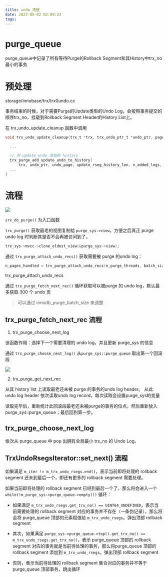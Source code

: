 ```yaml
---
title: undo 清理
date: 2022-05-02 02:09:23
tags:
---
```


# purge_queue

purge_queue中记录了所有等待Purge的Rollback Segment和其History中trx_no最小的事务


# 预处理


storage/innobase/trx/trx0undo.cc

事务结束的时候，对于需要Purge的Update类型的Undo Log，会按照事务提交的顺序trx_no，挂载到Rollback Segment Header的History List上。

在 trx_undo_update_cleanup 函数中调用

```c
void trx_undo_update_cleanup(trx_t *trx, trx_undo_ptr_t *undo_ptr, page_t *undo_page, bool update_rseg_history_len, ulint n_added_logs, mtr_t *mtr) {

  ...

  // 将 update undo 添加到 history
  trx_purge_add_update_undo_to_history(
      trx, undo_ptr, undo_page, update_rseg_history_len, n_added_logs, mtr);
  ...
}
```

# 流程


<img src="https://cannedbread-1302516612.cos.ap-shanghai.myqcloud.com/purge.svg">



`srv_do_purge()` 为入口函数


`trx_purge()` 获取最老的视图复制给 `purge_sys->view`，方便之后真正 purge undo log 时判断其是否不会再被访问到了。

```c
trx_sys->mvcc->clone_oldest_view(&purge_sys->view);
```


通过 `trx_purge_attach_undo_recs()` 获取需要被 purge 的undo log：

```c
n_pages_handled = trx_purge_attach_undo_recs(n_purge_threads, batch_size);
```

trx_purge_attach_undo_recs

通过 `trx_purge_fetch_next_rec()` 循环获取可以被purge 的 undo log，默认最多获取 300 个 undo 页

> 可以通过 innodb_purge_batch_size 来调整


## trx_purge_fetch_next_rec 流程

1. trx_purge_choose_next_log

该函数作用：选择下一个需要清理的 undo log，并且更新 purge_sys 的信息

通过 `trx_purge_choose_next_log()` 从`purge_sys::purge_queue` 取出第一个回滚段

<img src="https://cannedbread-1302516612.cos.ap-shanghai.myqcloud.com/trx_purge_choose_next_log.svg">

2. trx_purge_get_next_rec

从其 history list 上读取最老还未被 purge 的事务的undo log header。
从此 undo log header 依次读取undo log record，每次读取会设置purge_sys的变量

读取完毕后，重新统计此回滚段最老还未被purge的事务的位点，然后重新放入purge_sys::purge_queue；最后回到第一步。


## trx_purge_choose_next_log

依次从 purge_queue 中 pop 出拥有全局最小 trx_no 的 Undo Log。



## TrxUndoRsegsIterator::set_next() 流程 

如果满足 `m_iter != m_trx_undo_rsegs.end()`，表示当前即将处理的 rollback segment 还未到最后一个，即还有更多的 rollback segment 需要处理。


如果当前即将处理的 rollback segment 已经到最后一个了，那么将会进入一个 `while(!m_purge_sys->purge_queue->empty())` 循环：

- 如果满足 `m_trx_undo_rsegs.get_trx_no() == UINT64_UNDEFINED`，表示当前需要处理的 rollback segment 对应的事务并不存在（一条伪记录），那么将会将 purge_queue 顶部的元素赋值给 `m_trx_undo_rsegs`。弹出顶部 rollback segment

- 其次，如果满足 `purge_sys->purge_queue->top().get_trx_no() == m_trx_undo_rsegs.get_trx_no()`，表示 purge_queue 顶部的 rollback segment 对应的事务就是当前待处理的事务，那么将purge_queue 顶部的 rollback segment 添加到 `m_trx_undo_rsegs`。弹出顶部 rollback segment

- 否则，表示当前待处理的 rollback segment 集合对应的事务并不等于 purge_queue 顶部事务，跳出循环